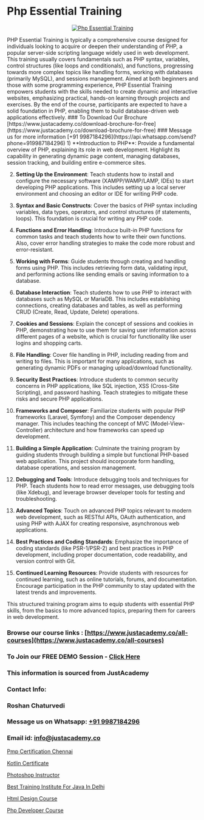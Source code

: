 # Php Essential Training

<p align="center">
  <a href="https://justacademy.co/course-detail/php-training">
    <img src="https://justacademy.co/storage2/course_image/1676637155_course_image.webp" alt="Php Essential Training">
  </a>
</p>
PHP Essential Training is typically a comprehensive course designed for individuals looking to acquire or deepen their understanding of PHP, a popular server-side scripting language widely used in web development. This training usually covers fundamentals such as PHP syntax, variables, control structures (like loops and conditionals), and functions, progressing towards more complex topics like handling forms, working with databases (primarily MySQL), and sessions management. Aimed at both beginners and those with some programming experience, PHP Essential Training empowers students with the skills needed to create dynamic and interactive websites, emphasizing practical, hands-on learning through projects and exercises. By the end of the course, participants are expected to have a solid foundation in PHP, enabling them to build database-driven web applications effectively.
### To Download Our Brochure [https://www.justacademy.co/download-brochure-for-free](https://www.justacademy.co/download-brochure-for-free)
### Message us for more information [+91 9987184296](https://api.whatsapp.com/send?phone=919987184296)
1) **Introduction to PHP**: Provide a fundamental overview of PHP, explaining its role in web development. Highlight its capability in generating dynamic page content, managing databases, session tracking, and building entire e-commerce sites.

2) **Setting Up the Environment**: Teach students how to install and configure the necessary software (XAMPP/WAMP/LAMP, IDEs) to start developing PHP applications. This includes setting up a local server environment and choosing an editor or IDE for writing PHP code.

3) **Syntax and Basic Constructs**: Cover the basics of PHP syntax including variables, data types, operators, and control structures (if statements, loops). This foundation is crucial for writing any PHP code.

4) **Functions and Error Handling**: Introduce built-in PHP functions for common tasks and teach students how to write their own functions. Also, cover error handling strategies to make the code more robust and error-resistant.

5) **Working with Forms**: Guide students through creating and handling forms using PHP. This includes retrieving form data, validating input, and performing actions like sending emails or saving information to a database.

6) **Database Interaction**: Teach students how to use PHP to interact with databases such as MySQL or MariaDB. This includes establishing connections, creating databases and tables, as well as performing CRUD (Create, Read, Update, Delete) operations.

7) **Cookies and Sessions**: Explain the concept of sessions and cookies in PHP, demonstrating how to use them for saving user information across different pages of a website, which is crucial for functionality like user logins and shopping carts.

8) **File Handling**: Cover file handling in PHP, including reading from and writing to files. This is important for many applications, such as generating dynamic PDFs or managing upload/download functionality.

9) **Security Best Practices**: Introduce students to common security concerns in PHP applications, like SQL injection, XSS (Cross-Site Scripting), and password hashing. Teach strategies to mitigate these risks and secure PHP applications.

10) **Frameworks and Composer**: Familiarize students with popular PHP frameworks (Laravel, Symfony) and the Composer dependency manager. This includes teaching the concept of MVC (Model-View-Controller) architecture and how frameworks can speed up development.

11) **Building a Simple Application**: Culminate the training program by guiding students through building a simple but functional PHP-based web application. This project should incorporate form handling, database operations, and session management.

12) **Debugging and Tools**: Introduce debugging tools and techniques for PHP. Teach students how to read error messages, use debugging tools (like Xdebug), and leverage browser developer tools for testing and troubleshooting.

13) **Advanced Topics**: Touch on advanced PHP topics relevant to modern web development, such as RESTful APIs, OAuth authentication, and using PHP with AJAX for creating responsive, asynchronous web applications.

14) **Best Practices and Coding Standards**: Emphasize the importance of coding standards (like PSR-1/PSR-2) and best practices in PHP development, including proper documentation, code readability, and version control with Git.

15) **Continued Learning Resources**: Provide students with resources for continued learning, such as online tutorials, forums, and documentation. Encourage participation in the PHP community to stay updated with the latest trends and improvements.

This structured training program aims to equip students with essential PHP skills, from the basics to more advanced topics, preparing them for careers in web development.

### Browse our course links : [https://www.justacademy.co/all-courses](https://www.justacademy.co/all-courses) 
### To Join our FREE DEMO Session - [Click Here](https://www.justacademy.co/register-for-course-demo)


### This information is sourced from JustAcademy
### Contact Info:
### Roshan Chaturvedi
### Message us on Whatsapp: [+91 9987184296](https://api.whatsapp.com/send?phone=919987184296)
### Email id: [info@justacademy.co](mailto:info@justacademy.co)
                
[Pmp Certification Chennai](https://www.linkedin.com/pulse/pmp-certification-chennai-justacademy-kolkata-ai4je?trackingId=L8P6jSa9GOHgFWh9gFTxzg%3D%3D&lipi=urn%3Ali%3Apage%3Ad_flagship3_company_admin%3Bk9oA%2BVOQTPioabiM45wXSA%3D%3D)

[Kotlin Certificate](https://www.linkedin.com/pulse/kotlin-certificate-software-training-mountain-view-nf0if/)

[Photoshop Instructor](https://medium.com/@negishivu99/photoshop-instructor-f2c1e66e52e8)

[Best Training Institute For Java In Delhi](https://medium.com/@ranemanish460/best-training-institute-for-java-in-delhi-781746abbab0)

[Html Design Course](https://justacademyin.github.io/justacademy/html-design-course)

[Php Developer Course](https://justacademyin.github.io/justacademy/php-developer-course)

